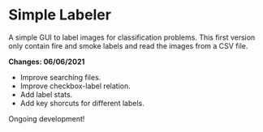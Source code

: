 # Simple Labeler
A simple GUI to label images for classification problems.
This first version only contain fire and smoke labels and read the images from a CSV file.

**Changes: 06/06/2021**
- Improve searching files.
- Improve checkbox-label relation.
- Add label stats.
- Add key shorcuts for different labels.

Ongoing development!